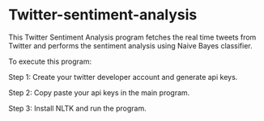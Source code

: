 # Twitter-sentiment-analysis

This Twitter Sentiment Analysis program fetches the real time tweets from Twitter and performs the sentiment analysis using Naive Bayes classifier.

To execute this program:

Step 1: Create your twitter developer account and generate api keys.

Step 2: Copy paste your api keys in the main program.

Step 3: Install NLTK and run the program.


